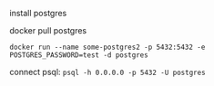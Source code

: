 install postgres

docker pull postgres

`docker run --name some-postgres2 -p 5432:5432 -e POSTGRES_PASSWORD=test -d postgres`

connect psql:
`psql -h 0.0.0.0 -p 5432 -U postgres`
